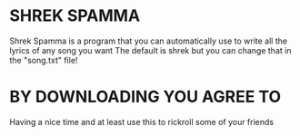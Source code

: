 # SHREK SPAMMA
Shrek Spamma is a program that you can automatically use to write all the lyrics of any song you want
The default is shrek but you can change that in the "song.txt" file!

# BY DOWNLOADING YOU AGREE TO
Having a nice time and at least use this to rickroll some of your friends
